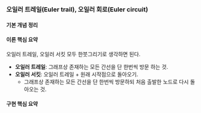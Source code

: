 ### 오일러 트레일\(Euler trail\), 오일러 회로\(Euler circuit\)

#### 기본 개념 정리

#### 이론 핵심 요약

오일러 트레일, 오일러 서킷 모두 한붓그리기로 생각하면 된다.

* **오일러 트레일**: 그래프상 존재하는 모든 간선을 단 한번씩 방문 하는 것.
* **오일러 서킷**: 오일러 트레일 + 원래 시작점으로 돌아오기.
  * 그래프상 존재하는 모든 간선을 단 한번씩 방문하되 처음 출발한 노드로 다시 돌아오는 것.

#### 구현 핵심 요약



